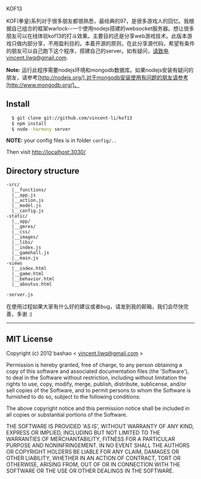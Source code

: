 KOF13

KOF(拳皇)系列对于很多朋友都很熟悉，最经典的97，是很多游戏人的回忆。我根据自己组合的框架warlock--一个使用nodejs搭建的websocket服务器。想让很多朋友可以在线体验kof13的打斗效果。主要目的还是分享web游戏技术。此版本游戏只做内部分享，不用盈利目的。本着开源的原则，在此分享源代码，希望有条件的朋友可以自己跑下这个程序，搭建自己的server。如有疑问，请致电vincent.liwq@gmail.com.

**Note:** 运行此程序需要nodejs环境和mongodb数据库。如果nodejs安装有疑问的朋友，请参考[http://nodejs.org/],对于mongodb安装使用有问题的朋友请参考[http://www.mongodb.org/]。

## Install
```sh
  $ git clone git://github.com/vincent-li/kof13
  $ npm install 
  $ node -harmony server
```

**NOTE:** your config files is in folder `config/..`

Then visit [http://localhost:3030/](http://localhost:3030/)

## Directory structure
```
-src/
  |__functions/
  |__app.js
  |__action.js
  |__model.js
  |__config.js
-static/
  |__app/
  |__gmres/
  |__css/
  |__images/
  |__libs/
  |__index.js
  |__gamehall.js
  |__main.js
-views
  |__index.html
  |__game.html
  |__behavior.html
  |__aboutus.html
  
-server.js
```

在使用过程如果大家有什么好的建议或者bug，请发到我的邮箱，我们会尽快完善，多谢 :)

---

## MIT License

Copyright (c) 2012 bashao < [vincent.liwq@gmail.com](mailto:vincent.liwq@gmail.com) >

Permission is hereby granted, free of charge, to any person obtaining a copy of this software and associated documentation files (the 'Software'), to deal in the Software without restriction, including without limitation the rights to use, copy, modify, merge, publish, distribute, sublicense, and/or sell copies of the Software, and to permit persons to whom the Software is furnished to do so, subject to the following conditions:

The above copyright notice and this permission notice shall be included in all copies or substantial portions of the Software.

THE SOFTWARE IS PROVIDED 'AS IS', WITHOUT WARRANTY OF ANY KIND, EXPRESS OR IMPLIED, INCLUDING BUT NOT LIMITED TO THE WARRANTIES OF MERCHANTABILITY, FITNESS FOR A PARTICULAR PURPOSE AND NONINFRINGEMENT. IN NO EVENT SHALL THE AUTHORS OR COPYRIGHT HOLDERS BE LIABLE FOR ANY CLAIM, DAMAGES OR OTHER LIABILITY, WHETHER IN AN ACTION OF CONTRACT, TORT OR OTHERWISE, ARISING FROM, OUT OF OR IN CONNECTION WITH THE SOFTWARE OR THE USE OR OTHER DEALINGS IN THE SOFTWARE.
